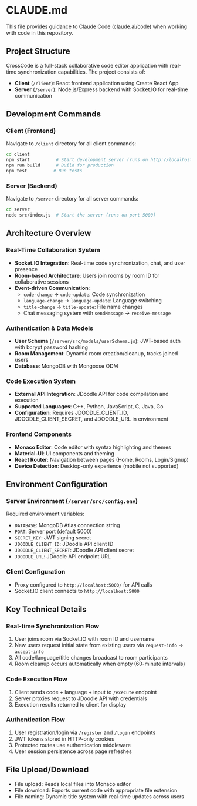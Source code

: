# CLAUDE.md

This file provides guidance to Claude Code (claude.ai/code) when working with code in this repository.

## Project Structure

CrossCode is a full-stack collaborative code editor application with real-time synchronization capabilities. The project consists of:

- **Client** (`/client`): React frontend application using Create React App
- **Server** (`/server`): Node.js/Express backend with Socket.IO for real-time communication

## Development Commands

### Client (Frontend)
Navigate to `/client` directory for all client commands:
```bash
cd client
npm start          # Start development server (runs on http://localhost:3000)
npm run build      # Build for production
npm test          # Run tests
```

### Server (Backend)
Navigate to `/server` directory for all server commands:
```bash
cd server
node src/index.js  # Start the server (runs on port 5000)
```

## Architecture Overview

### Real-Time Collaboration System
- **Socket.IO Integration**: Real-time code synchronization, chat, and user presence
- **Room-based Architecture**: Users join rooms by room ID for collaborative sessions
- **Event-driven Communication**: 
  - `code-change` → `code-update`: Code synchronization
  - `language-change` → `language-update`: Language switching
  - `title-change` → `title-update`: File name changes
  - Chat messaging system with `sendMessage` → `receive-message`

### Authentication & Data Models
- **User Schema** (`/server/src/models/userSchema.js`): JWT-based auth with bcrypt password hashing
- **Room Management**: Dynamic room creation/cleanup, tracks joined users
- **Database**: MongoDB with Mongoose ODM

### Code Execution System
- **External API Integration**: JDoodle API for code compilation and execution
- **Supported Languages**: C++, Python, JavaScript, C, Java, Go
- **Configuration**: Requires JDOODLE_CLIENT_ID, JDOODLE_CLIENT_SECRET, and JDOODLE_URL in environment

### Frontend Components
- **Monaco Editor**: Code editor with syntax highlighting and themes
- **Material-UI**: UI components and theming
- **React Router**: Navigation between pages (Home, Rooms, Login/Signup)
- **Device Detection**: Desktop-only experience (mobile not supported)

## Environment Configuration

### Server Environment (`/server/src/config.env`)
Required environment variables:
- `DATABASE`: MongoDB Atlas connection string  
- `PORT`: Server port (default 5000)
- `SECRET_KEY`: JWT signing secret
- `JDOODLE_CLIENT_ID`: JDoodle API client ID
- `JDOODLE_CLIENT_SECRET`: JDoodle API client secret
- `JDOODLE_URL`: JDoodle API endpoint URL

### Client Configuration
- Proxy configured to `http://localhost:5000/` for API calls
- Socket.IO client connects to `http://localhost:5000`

## Key Technical Details

### Real-time Synchronization Flow
1. User joins room via Socket.IO with room ID and username
2. New users request initial state from existing users via `request-info` → `accept-info`
3. All code/language/title changes broadcast to room participants
4. Room cleanup occurs automatically when empty (60-minute intervals)

### Code Execution Flow
1. Client sends code + language + input to `/execute` endpoint
2. Server proxies request to JDoodle API with credentials
3. Execution results returned to client for display

### Authentication Flow
1. User registration/login via `/register` and `/login` endpoints
2. JWT tokens stored in HTTP-only cookies
3. Protected routes use authentication middleware
4. User session persistence across page refreshes

## File Upload/Download
- File upload: Reads local files into Monaco editor
- File download: Exports current code with appropriate file extension
- File naming: Dynamic title system with real-time updates across users